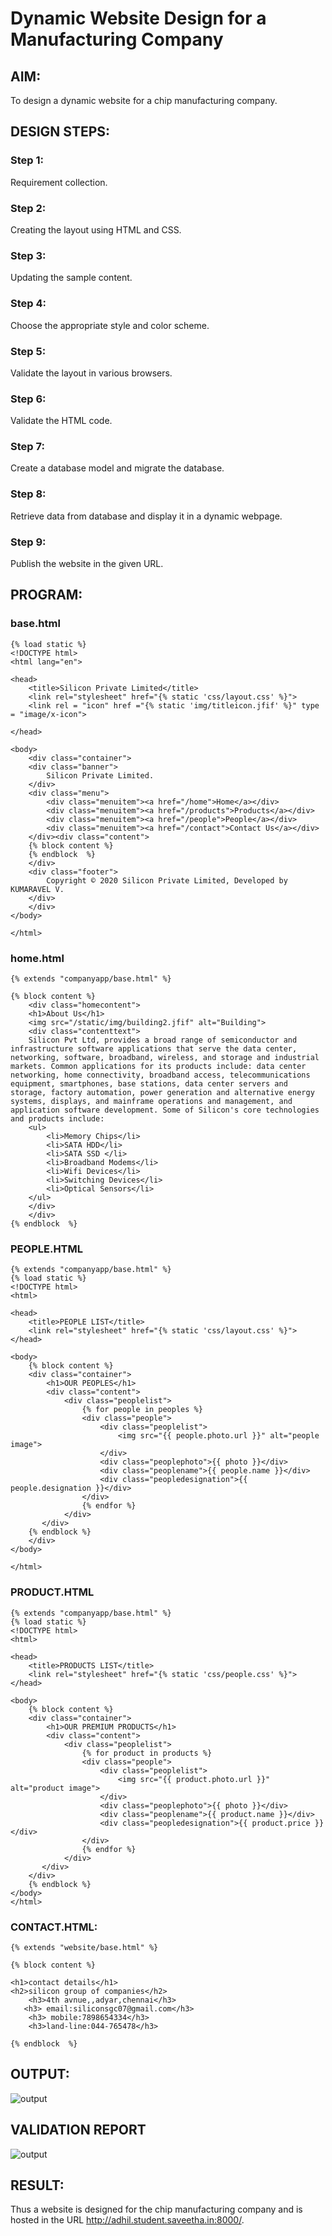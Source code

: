 # Dynamic Website Design for a Manufacturing Company
## AIM:
To design a dynamic website for a chip manufacturing company.

## DESIGN STEPS:
### Step 1: 
Requirement collection.
### Step 2:
Creating the layout using HTML and CSS.
### Step 3:
Updating the sample content.
### Step 4:
Choose the appropriate style and color scheme.
### Step 5:
Validate the layout in various browsers.
### Step 6:
Validate the HTML code.
### Step 7:
Create a database model and migrate the database.
### Step 8:
Retrieve data from database and display it in a dynamic webpage.
### Step 9:
Publish the website in the given URL.

## PROGRAM:
### base.html
```
{% load static %}
<!DOCTYPE html>
<html lang="en">

<head>
    <title>Silicon Private Limited</title>
    <link rel="stylesheet" href="{% static 'css/layout.css' %}">
    <link rel = "icon" href ="{% static 'img/titleicon.jfif' %}" type = "image/x-icon"> 
              
</head>

<body>
    <div class="container">
    <div class="banner">
        Silicon Private Limited.
    </div>
    <div class="menu">
        <div class="menuitem"><a href="/home">Home</a></div> 
        <div class="menuitem"><a href="/products">Products</a></div> 
        <div class="menuitem"><a href="/people">People</a></div>
        <div class="menuitem"><a href="/contact">Contact Us</a></div> 
    </div><div class="content">
    {% block content %}    
    {% endblock  %}
    </div>
    <div class="footer">
        Copyright © 2020 Silicon Private Limited, Developed by KUMARAVEL V.
    </div>
    </div>
</body>

</html>
```
### home.html
```
{% extends "companyapp/base.html" %}

{% block content %}
    <div class="homecontent">    
    <h1>About Us</h1>
    <img src="/static/img/building2.jfif" alt="Building">
    <div class="contenttext">
    Silicon Pvt Ltd, provides a broad range of semiconductor and infrastructure software applications that serve the data center, networking, software, broadband, wireless, and storage and industrial markets. Common applications for its products include: data center networking, home connectivity, broadband access, telecommunications equipment, smartphones, base stations, data center servers and storage, factory automation, power generation and alternative energy systems, displays, and mainframe operations and management, and application software development. Some of Silicon's core technologies and products include:
    <ul>
        <li>Memory Chips</li>
        <li>SATA HDD</li>
        <li>SATA SSD </li>
        <li>Broadband Modems</li>
        <li>Wifi Devices</li>
        <li>Switching Devices</li>
        <li>Optical Sensors</li>
    </ul> 
    </div>
    </div>
{% endblock  %}
```
### PEOPLE.HTML
```
{% extends "companyapp/base.html" %}
{% load static %}
<!DOCTYPE html>
<html>

<head>
    <title>PEOPLE LIST</title>
    <link rel="stylesheet" href="{% static 'css/layout.css' %}">
</head>

<body>
    {% block content %}
    <div class="container">
        <h1>OUR PEOPLES</h1>
        <div class="content">
            <div class="peoplelist">
                {% for people in peoples %}
                <div class="people">
                    <div class="peoplelist">
                        <img src="{{ people.photo.url }}" alt="people image">
                    </div>
                    <div class="peoplephoto">{{ photo }}</div>
                    <div class="peoplename">{{ people.name }}</div>
                    <div class="peopledesignation">{{ people.designation }}</div>
                </div>
                {% endfor %}
            </div>
       </div>
    {% endblock %}
    </div>
</body>

</html>
```
### PRODUCT.HTML
```
{% extends "companyapp/base.html" %}
{% load static %}
<!DOCTYPE html>
<html>

<head>
    <title>PRODUCTS LIST</title>
    <link rel="stylesheet" href="{% static 'css/people.css' %}">
</head>
 
<body>
    {% block content %}
    <div class="container">
        <h1>OUR PREMIUM PRODUCTS</h1>
        <div class="content">
            <div class="peoplelist">
                {% for product in products %}
                <div class="people">
                    <div class="peoplelist">
                        <img src="{{ product.photo.url }}" alt="product image">
                    </div>
                    <div class="peoplephoto">{{ photo }}</div>
                    <div class="peoplename">{{ product.name }}</div>
                    <div class="peopledesignation">{{ product.price }}</div>
                </div>
                {% endfor %}
            </div>
       </div>
    </div>
    {% endblock %}
</body>
</html>

```
### CONTACT.HTML:
```
{% extends "website/base.html" %}

{% block content %}

<h1>contact details</h1> 
<h2>silicon group of companies</h2>
    <h3>4th avnue,,adyar,chennai</h3>
   <h3> email:siliconsgc07@gmail.com</h3>
    <h3> mobile:7898654334</h3>
    <h3>land-line:044-765478</h3>

{% endblock  %}
```
## OUTPUT:

![output](./static/img/o5.png)

## VALIDATION REPORT

![output](./static/img/o6.png)


## RESULT:
Thus a website is designed for the chip manufacturing company and is hosted in the URL http://adhil.student.saveetha.in:8000/.